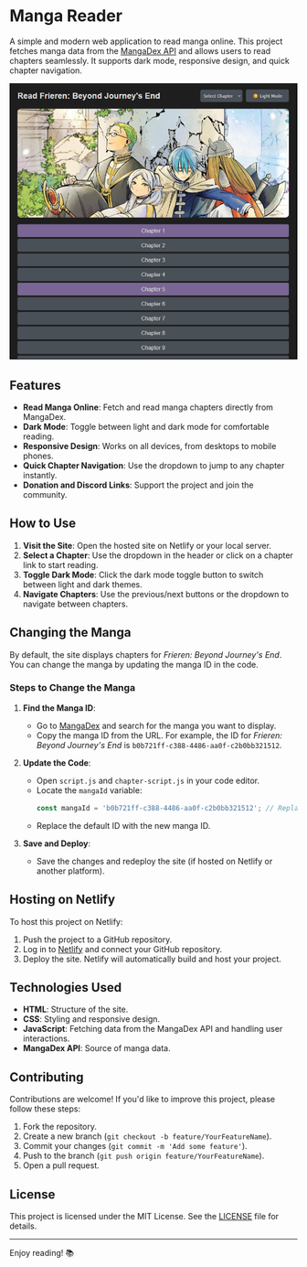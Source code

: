 # Manga Reader

A simple and modern web application to read manga online. This project fetches manga data from the [MangaDex API](https://api.mangadex.org/) and allows users to read chapters seamlessly. It supports dark mode, responsive design, and quick chapter navigation.

![Screenshot of the Manga Reader](screenshot.png) <!-- Add a screenshot if you have one -->

## Features

- **Read Manga Online**: Fetch and read manga chapters directly from MangaDex.
- **Dark Mode**: Toggle between light and dark mode for comfortable reading.
- **Responsive Design**: Works on all devices, from desktops to mobile phones.
- **Quick Chapter Navigation**: Use the dropdown to jump to any chapter instantly.
- **Donation and Discord Links**: Support the project and join the community.

## How to Use

1. **Visit the Site**: Open the hosted site on Netlify or your local server.
2. **Select a Chapter**: Use the dropdown in the header or click on a chapter link to start reading.
3. **Toggle Dark Mode**: Click the dark mode toggle button to switch between light and dark themes.
4. **Navigate Chapters**: Use the previous/next buttons or the dropdown to navigate between chapters.

## Changing the Manga

By default, the site displays chapters for *Frieren: Beyond Journey's End*. You can change the manga by updating the manga ID in the code.

### Steps to Change the Manga

1. **Find the Manga ID**:
   - Go to [MangaDex](https://mangadex.org/) and search for the manga you want to display.
   - Copy the manga ID from the URL. For example, the ID for *Frieren: Beyond Journey's End* is `b0b721ff-c388-4486-aa0f-c2b0bb321512`.

2. **Update the Code**:
   - Open `script.js` and `chapter-script.js` in your code editor.
   - Locate the `mangaId` variable:
     ```javascript
     const mangaId = 'b0b721ff-c388-4486-aa0f-c2b0bb321512'; // Replace with your manga ID
     ```
   - Replace the default ID with the new manga ID.

3. **Save and Deploy**:
   - Save the changes and redeploy the site (if hosted on Netlify or another platform).

## Hosting on Netlify

To host this project on Netlify:

1. Push the project to a GitHub repository.
2. Log in to [Netlify](https://www.netlify.com/) and connect your GitHub repository.
3. Deploy the site. Netlify will automatically build and host your project.

## Technologies Used

- **HTML**: Structure of the site.
- **CSS**: Styling and responsive design.
- **JavaScript**: Fetching data from the MangaDex API and handling user interactions.
- **MangaDex API**: Source of manga data.

## Contributing

Contributions are welcome! If you'd like to improve this project, please follow these steps:

1. Fork the repository.
2. Create a new branch (`git checkout -b feature/YourFeatureName`).
3. Commit your changes (`git commit -m 'Add some feature'`).
4. Push to the branch (`git push origin feature/YourFeatureName`).
5. Open a pull request.

## License

This project is licensed under the MIT License. See the [LICENSE](LICENSE) file for details.

---

Enjoy reading! 📚
